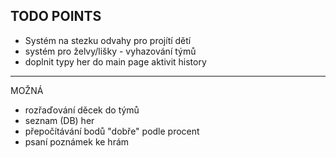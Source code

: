 ## TODO POINTS


- Systém na stezku odvahy pro projítí dětí 
- systém pro želvy/lišky - vyhazování týmů
- doplnit typy her do main page aktivit history
---

MOŽNÁ
- rozřaďování děcek do týmů
- seznam (DB) her
- přepočítávání bodů "dobře" podle procent
- psaní poznámek ke hrám